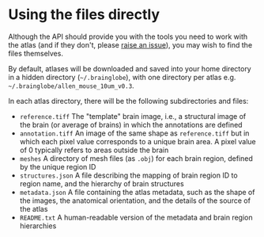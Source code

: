 # Using the files directly

Although the API should provide you with the tools you need to work with the atlas (and if they don't, please [raise an issue](https://github.com/brainglobe/brainglobe-atlasapi/issues)), you may wish to find the files themselves.

By default, atlases will be downloaded and saved into your home directory in a hidden directory (`~/.brainglobe`), with one directory per atlas e.g. `~/.brainglobe/allen_mouse_10um_v0.3`.

In each atlas directory, there will be the following subdirectories and files:

* `reference.tiff` The "template" brain image, i.e., a structural image of the brain \(or average of brains\) in which the annotations are defined
* `annotation.tiff` An image of the same shape as `reference.tiff` but in which each pixel value corresponds to a unique brain area. A pixel value of 0 typically refers to areas outside the brain
* `meshes` A directory of mesh files \(as `.obj`\) for each brain region, defined by the unique region ID
* `structures.json` A file describing the mapping of brain region ID to region name, and the hierarchy of brain structures
* `metadata.json` A file containing the atlas metadata, such as the shape of the images, the anatomical orientation, and the details of the source of the atlas
* `README.txt` A human-readable version of the metadata and brain region hierarchies
